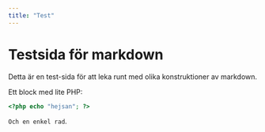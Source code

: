 ```yaml
---
title: "Test"
---
```

Testsida för markdown
=========================

Detta är en test-sida för att leka runt med olika konstruktioner av markdown.

Ett block med lite PHP:
```php
<?php echo "hejsan"; ?>
```

`Och en enkel rad`.
